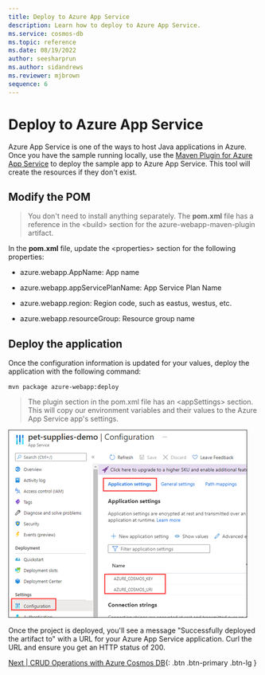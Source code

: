 ```yaml
---
title: Deploy to Azure App Service
description: Learn how to deploy to Azure App Service.
ms.service: cosmos-db
ms.topic: reference
ms.date: 08/19/2022
author: seesharprun
ms.author: sidandrews
ms.reviewer: mjbrown
sequence: 6
---
```


# Deploy to Azure App Service

Azure App Service is one of the ways to host Java applications in Azure. Once you have the sample running locally, use the [Maven Plugin for Azure App Service](https://github.com/microsoft/azure-maven-plugins/blob/develop/azure-webapp-maven-plugin/) to deploy the sample app to Azure App Service. This tool will create the resources if they don't exist.

## Modify the POM

> You don't need to install anything separately. The **pom.xml** file has a reference in the \<build\> section for the azure-webapp-maven-plugin artifact.

In the **pom.xml** file, update the \<properties\> section for the
following properties:

- azure.webapp.AppName: App name

- azure.webapp.appServicePlanName: App Service Plan Name

- azure.webapp.region: Region code, such as eastus, westus, etc.

- azure.webapp.resourceGroup: Resource group name

## Deploy the application

Once the configuration information is updated for your values, deploy the application with the following command:

```maven
mvn package azure-webapp:deploy
```

> The plugin section in the pom.xml file has an \<appSettings\> section. This will copy our environment variables and their values to the Azure App Service app's settings.

![Screenshot showing the App Service Configuration page.](./media/deploy-to-azure-app-service/app-service-configuration.png)

Once the project is deployed, you'll see a message "Successfully deployed the artifact to" with a URL for your Azure App Service application. Curl the URL and ensure you get an HTTP status of 200.

[Next &#124; CRUD Operations with Azure Cosmos DB](crud-operations-with-cosmos-db.md){: .btn .btn-primary .btn-lg }
